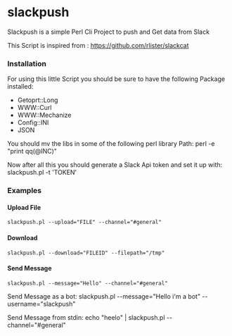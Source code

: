 # slackpush

Slackpush is a simple Perl Cli Project to push and Get data from Slack

This Script is inspired from : https://github.com/rlister/slackcat


### Installation

For using this little Script you should be sure to have the following Package installed:
  - Getoprt::Long
  - WWW::Curl
  - WWW::Mechanize
  - Config::INI
  - JSON
  
You should mv the libs in some of the following perl library Path:
perl -e "print qq(@INC)"

Now after all this you should generate a Slack Api token and set it up with:
slackpush.pl -t 'TOKEN'


### Examples

#### Upload File
    slackpush.pl --upload="FILE" --channel="#general"

#### Download
    slackpush.pl --download="FILEID" --filepath="/tmp"

#### Send Message
    slackpush.pl --message="Hello" --channel="#general"

Send Message as a bot:
    slackpush.pl --message="Hello i'm a bot" --username="slackpush"

Send Message from stdin:
    echo "heelo" | slackpush.pl --channel="#general"
